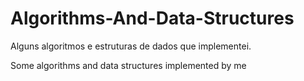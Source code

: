 Algorithms-And-Data-Structures
==============================

Alguns algoritmos e estruturas de dados que implementei.

Some algorithms and data structures implemented by me
